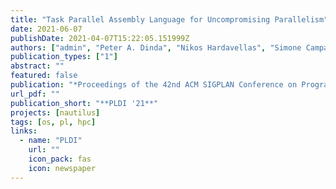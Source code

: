 ```yaml
---
title: "Task Parallel Assembly Language for Uncompromising Parallelism"
date: 2021-06-07
publishDate: 2021-04-07T15:22:05.151999Z
authors: ["admin", "Peter A. Dinda", "Nikos Hardavellas", "Simone Campanoni"]
publication_types: ["1"]
abstract: ""
featured: false
publication: "*Proceedings of the 42nd ACM SIGPLAN Conference on Programming Language Design and Implementation (PLDI 21')*"
url_pdf: ""
publication_short: "**PLDI '21**"
projects: [nautilus]
tags: [os, pl, hpc]
links:
  - name: "PLDI"
    url: ""
    icon_pack: fas
    icon: newspaper
---
```


